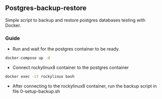 ## Postgres-backup-restore
Simple script to backup and restore postgres databases testing with Docker.

### Guide

- Run and wait for the postgres container to be ready.
```bash
docker-compose up -d
``` 

- Connect rockylinux8 container to the postgres container
```bash
docker exec -it rockylinux bash
```

- After connecting to the rockylinux8 container, run the backup script in file 0-setup-backup.sh
